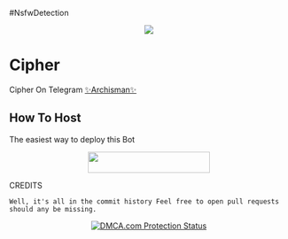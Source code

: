 #NsfwDetection

<p align="center">
  <img src="[https://telegra.ph/file/7e61fe06a9c02747249c4.jpg](https://te.legra.ph//file/1d6ad5e04d62a6c0fb933.jpg)">
</p>

# Cipher
Cipher On Telegram [✨Archisman✨](https://t.me/CipherFlame)

## How To Host
The easiest way to deploy this Bot
<p align="center"><a href="https://heroku.com/deploy?template=https://github.com/PrimexRick/NsfwDetection"> <img src="https://img.shields.io/badge/Deploy%20To%20Heroku-blue?style=for-the-badge&logo=heroku" width="220" height="38.45"/></a></p>
 
CREDITS
```
Well, it's all in the commit history Feel free to open pull requests should any be missing.

```

<p align="center">
    <a href="//www.dmca.com/Protection/Status.aspx?ID=899e4481-3dc5-49f5-98f2-abf0e5d051b8" title="DMCA.com Protection Status" class="dmca-badge"> <img src="https://images.dmca.com/Badges/dmca_protected_sml_120n.png?ID=899e4481-3dc5-49f5-98f2-abf0e5d051b8"  alt="DMCA.com Protection Status" /></a>  
</p>

